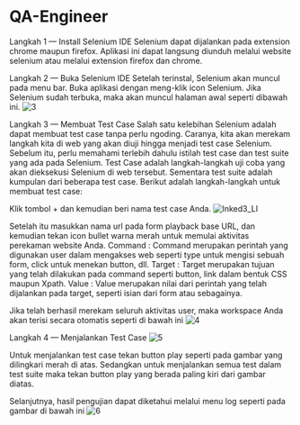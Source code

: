 # QA-Engineer
Langkah 1 — Install Selenium IDE
Selenium dapat dijalankan pada extension chrome maupun firefox. 
Aplikasi ini dapat langsung diunduh melalui website selenium atau melalui extension firefox dan chrome.

Langkah 2 — Buka Selenium IDE
Setelah terinstal, Selenium akan muncul pada menu bar. 
Buka aplikasi dengan meng-klik icon Selenium. Jika Selenium sudah terbuka, maka akan muncul halaman awal seperti dibawah ini.
![3](https://user-images.githubusercontent.com/43885178/115029483-3a286e80-9ef0-11eb-91d4-4ef59b8296fb.PNG)

Langkah 3 — Membuat Test Case
Salah satu kelebihan Selenium adalah dapat membuat test case tanpa perlu ngoding. Caranya, kita akan merekam langkah kita di web yang akan diuji hingga menjadi test case Selenium. Sebelum itu, perlu memahami terlebih dahulu istilah test case dan test suite yang ada pada Selenium. Test Case adalah langkah-langkah uji coba yang akan dieksekusi Selenium di web tersebut. Sementara test suite adalah kumpulan dari beberapa test case. Berikut adalah langkah-langkah untuk membuat test case:

Klik tombol + dan kemudian beri nama test case Anda.
![Inked3_LI](https://user-images.githubusercontent.com/43885178/115029950-bc189780-9ef0-11eb-99f4-9e5796676a0a.jpg)

Setelah itu masukkan nama url pada form playback base URL, dan kemudian tekan icon bullet warna merah untuk memulai aktivitas perekaman website Anda.
Command : Command merupakan perintah yang digunakan user dalam mengakses web seperti type untuk mengisi sebuah form, click untuk menekan button, dll.
Target : Target merupakan tujuan yang telah dilakukan pada command seperti button, link dalam bentuk CSS maupun Xpath.
Value : Value merupakan nilai dari perintah yang telah dijalankan pada target, seperti isian dari form atau sebagainya.

Jika telah berhasil merekam seluruh aktivitas user, maka workspace Anda akan terisi secara otomatis seperti di bawah ini
![4](https://user-images.githubusercontent.com/43885178/115030821-b7081800-9ef1-11eb-81fa-7916c602e18c.PNG)

Langkah 4 — Menjalankan Test Case
![5](https://user-images.githubusercontent.com/43885178/115031128-08b0a280-9ef2-11eb-9256-069e088a72f7.PNG)

Untuk menjalankan test case tekan button play seperti pada gambar yang dilingkari merah di atas. Sedangkan untuk menjalankan semua test dalam test suite maka tekan button play yang berada paling kiri dari gambar diatas.

Selanjutnya, hasil pengujian dapat diketahui melalui menu log seperti pada gambar di bawah ini
![6](https://user-images.githubusercontent.com/43885178/115031327-3990d780-9ef2-11eb-9f89-60cc6fca3afa.PNG)
